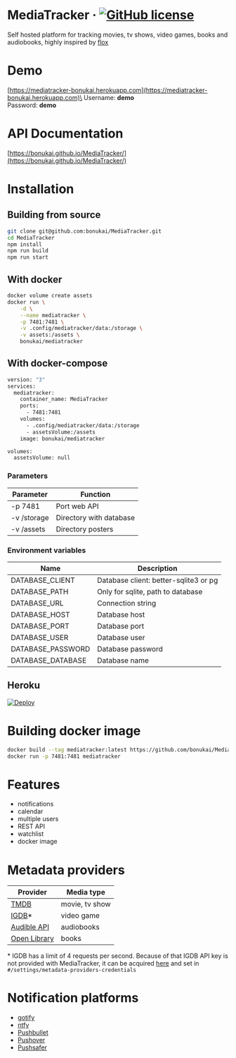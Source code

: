 # MediaTracker &middot; [![GitHub license](https://img.shields.io/badge/license-MIT-blue.svg)](https://github.com/bonukai/MediaTracker/blob/main/LICENSE)

Self hosted platform for tracking movies, tv shows, video games, books and audiobooks, highly inspired by [flox](https://github.com/devfake/flox)

# Demo

[https://mediatracker-bonukai.herokuapp.com](https://mediatracker-bonukai.herokuapp.com)\
Username: **demo**\
Password: **demo**

# API Documentation
[https://bonukai.github.io/MediaTracker/](https://bonukai.github.io/MediaTracker/)

# Installation

## Building from source

```bash
git clone git@github.com:bonukai/MediaTracker.git
cd MediaTracker
npm install
npm run build
npm run start
```

## With docker

```bash
docker volume create assets
docker run \
    -d \
    --name mediatracker \
    -p 7481:7481 \
    -v .config/mediatracker/data:/storage \
    -v assets:/assets \
    bonukai/mediatracker
```

## With docker-compose

```bash
version: "3"
services:
  mediatracker:
    container_name: MediaTracker
    ports:
      - 7481:7481
    volumes:
      - .config/mediatracker/data:/storage
      - assetsVolume:/assets
    image: bonukai/mediatracker

volumes:
  assetsVolume: null
```

### Parameters

| Parameter   | Function                |
| ----------- | ----------------------- |
| -p 7481     | Port web API            |
| -v /storage | Directory with database |
| -v /assets  | Directory posters       |

### Environment variables

| Name              | Description                           |
| ----------------- | ------------------------------------- |
| DATABASE_CLIENT   | Database client: better-sqlite3 or pg |
| DATABASE_PATH     | Only for sqlite, path to database     |
| DATABASE_URL      | Connection string                     |
| DATABASE_HOST     | Database host                         |
| DATABASE_PORT     | Database port                         |
| DATABASE_USER     | Database user                         |
| DATABASE_PASSWORD | Database password                     |
| DATABASE_DATABASE | Database name                         |

## Heroku

[![Deploy](https://www.herokucdn.com/deploy/button.svg)](https://heroku.com/deploy)

# Building docker image

```bash
docker build --tag mediatracker:latest https://github.com/bonukai/MediaTracker.git
docker run -p 7481:7481 mediatracker
```

# Features

-   notifications
-   calendar
-   multiple users
-   REST API
-   watchlist
-   docker image

# Metadata providers

| Provider                                                                       | Media type     |
| ------------------------------------------------------------------------------ | -------------- |
| [TMDB](https://www.themoviedb.org/)                                            | movie, tv show |
| [IGDB](https://www.igdb.com/)\*                                                | video game     |
| [Audible API](https://audible.readthedocs.io/en/latest/misc/external_api.html) | audiobooks     |
| [Open Library](https://openlibrary.org/)                                       | books          |

\* IGDB has a limit of 4 requests per second. Because of that IGDB API key is not provided with MediaTracker, it can be acquired [here](https://api-docs.igdb.com/#account-creation) and set in `#/settings/metadata-providers-credentials`

# Notification platforms

-   [gotify](https://gotify.net)
-   [ntfy](https://ntfy.sh)
-   [Pushbullet](https://www.pushbullet.com)
-   [Pushover](https://pushover.net)
-   [Pushsafer](https://www.pushsafer.com)
